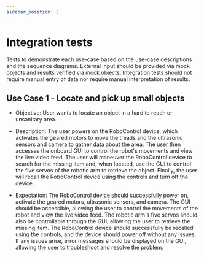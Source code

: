 ```yaml
---
sidebar_position: 2
---
```

# Integration tests

Tests to demonstrate each use-case based on the use-case descriptions and the sequence diagrams. External input should be provided via mock objects and results verified via mock objects. Integration tests should not require manual entry of data nor require manual interpretation of results.

## Use Case 1 - Locate and pick up small objects

- Objective: User wants to locate an object in a hard to reach or unsanitary area. 

- Description: The user powers on the RoboControl device, which activates the geared motors to move the treads and the ultrasonic sensors and camera to gather data about the area. The user then accesses the onboard GUI to control the robot's movements and view the live video feed. The user will maneuver the RoboControl device to search for the missing item and, when located, use the GUI to control the five servos of the robotic arm to retrieve the object. Finally, the user will recall the RoboControl device using the controls and turn off the device. 

- Expectation: The RoboControl device should successfully power on, activate the geared motors, ultrasonic sensors, and camera. The GUI should be accessible, allowing the user to control the movements of the robot and view the live video feed. The robotic arm's five servos should also be controllable through the GUI, allowing the user to retrieve the missing item. The RoboControl device should successfully be recalled using the controls, and the device should power off without any issues. If any issues arise, error messages should be displayed on the GUI, allowing the user to troubleshoot and resolve the problem. 